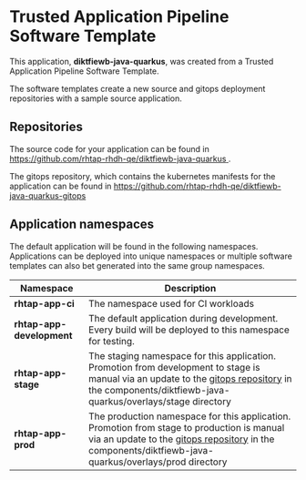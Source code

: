 # Trusted Application Pipeline Software Template

This application, **diktfiewb-java-quarkus**, was created from a Trusted Application Pipeline Software Template.

The software templates create a new source and gitops deployment repositories with a sample source application. 

## Repositories

The source code for your application can be found in [https://github.com/rhtap-rhdh-qe/diktfiewb-java-quarkus ](https://github.com/rhtap-rhdh-qe/diktfiewb-java-quarkus ).
 
The gitops repository, which contains the kubernetes manifests for the application can be found in 
[https://github.com/rhtap-rhdh-qe/diktfiewb-java-quarkus-gitops ](https://github.com/rhtap-rhdh-qe/diktfiewb-java-quarkus-gitops ) 

## Application namespaces 

The default application will be found in the following namespaces. Applications can be deployed into unique namespaces or multiple software templates can also bet generated into the same group namespaces.  

|  Namespace   |  Description   |  
| -------- | -------- |
| **rhtap-app-ci** | The namespace used for CI workloads |
| **rhtap-app-development** | The default application during development. Every build will be deployed to this namespace for testing. |
| **rhtap-app-stage** | The staging namespace for this application. Promotion from development to stage is manual via an update to the [gitops repository](https://github.com/rhtap-rhdh-qe/diktfiewb-java-quarkus-gitops ) in the components/diktfiewb-java-quarkus/overlays/stage directory |
| **rhtap-app-prod** | The production namespace for this application. Promotion from stage to production is manual via an update to the [gitops repository](https://github.com/rhtap-rhdh-qe/diktfiewb-java-quarkus-gitops ) in the components/diktfiewb-java-quarkus/overlays/prod directory |